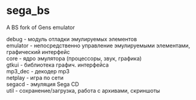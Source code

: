 # sega_bs
A BS fork of Gens emulator

debug - модуль отладки эмулируемых элементов<br/>
emulator - непосредственно управление эмулируемыми элементами, графический интерфейс<br/>
core - ядро эмулятора (процессоры, звук, графика)<br/>
gtkui - библиотека графич. интерфейса<br/>
mp3_dec - декодер mp3<br/>
netplay - игра по сети<br/>
segacd - эмуляция Sega CD<br/>
util - сохранение/загрузка, работа с архивами, скриншоты<br/>
